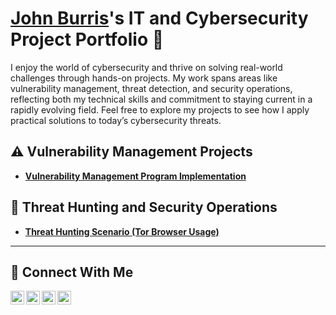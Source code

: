 # <a href="www.linkedin.com/in/john-burris-hrsec">John Burris</a>'s IT and Cybersecurity Project Portfolio 🔐

I enjoy the world of cybersecurity and thrive on solving real-world challenges through hands-on projects. My work spans areas like vulnerability management, threat detection, and security operations, reflecting both my technical skills and commitment to staying current in a rapidly evolving field. Feel free to explore my projects to see how I apply practical solutions to today’s cybersecurity threats.


## ⚠️ Vulnerability Management Projects

- **[Vulnerability Management Program Implementation](https://github.com/JBandCyber/Vulnerability-Management-Program)**

## 🚨 Threat Hunting and Security Operations

- **[Threat Hunting Scenario (Tor Browser Usage)](https://github.com/JBandCyber/Threat-Hunting-Scenario-TOR)**

<hr/>

## 🤳 Connect With Me

[<img align="left" alt="___________ | YouTube" width="22px" src="https://cdn.jsdelivr.net/npm/simple-icons@v3/icons/youtube.svg" />][youtube]
[<img align="left" alt="___________ | Twitter" width="22px" src="https://cdn.jsdelivr.net/npm/simple-icons@v3/icons/twitter.svg" />][twitter]
[<img align="left" alt="___________ | LinkedIn" width="22px" src="https://cdn.jsdelivr.net/npm/simple-icons@v3/icons/linkedin.svg" />][linkedin]
[<img align="left" alt="___________ | Instagram" width="22px" src="https://cdn.jsdelivr.net/npm/simple-icons@v3/icons/instagram.svg" />][instagram]

[twitter]: https://twitter.com/___________
[youtube]: https://www.youtube.com/c/___________
[instagram]: https://www.instagram.com/___________
[linkedin]: https://linkedin.com/in/___________

<!--
<img width="35" alt="image" src="https://github.com/user-attachments/assets/2f41c7cd-5ea8-4475-b451-a37161b6c3fb"> 
<img width="35" alt="image" src="https://github.com/user-attachments/assets/77649969-9910-4994-8b96-74a116cfb2a8">
-->
